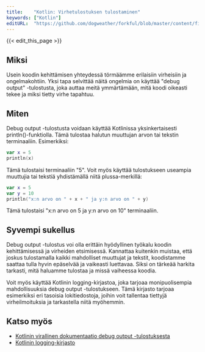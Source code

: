 ```yaml
---
title:    "Kotlin: Virhetulostuksen tulostaminen"
keywords: ["Kotlin"]
editURL:  "https://github.com/dogweather/forkful/blob/master/content/fi/kotlin/printing-debug-output.md"
---
```


{{< edit_this_page >}}

## Miksi

Usein koodin kehittämisen yhteydessä törmäämme erilaisiin virheisiin ja ongelmakohtiin. Yksi tapa selvittää näitä ongelmia on käyttää "debug output" -tulostusta, joka auttaa meitä ymmärtämään, mitä koodi oikeasti tekee ja miksi tietty virhe tapahtuu.

## Miten

Debug output -tulostusta voidaan käyttää Kotlinissa yksinkertaisesti println()-funktiolla. Tämä tulostaa halutun muuttujan arvon tai tekstin terminaaliin. Esimerkiksi:

```Kotlin
var x = 5
println(x)
```

Tämä tulostaisi terminaaliin "5". Voit myös käyttää tulostukseen useampia muuttujia tai tekstiä yhdistämällä niitä plussa-merkillä:

```Kotlin
var x = 5
var y = 10
println("x:n arvo on " + x + " ja y:n arvo on " + y)
```

Tämä tulostaisi "x:n arvo on 5 ja y:n arvo on 10" terminaaliin.

## Syvempi sukellus

Debug output -tulostus voi olla erittäin hyödyllinen työkalu koodin kehittämisessä ja virheiden etsimisessä. Kannattaa kuitenkin muistaa, että joskus tulostamalla kaikki mahdolliset muuttujat ja tekstit, koodistamme saattaa tulla hyvin epäselvää ja vaikeasti luettavaa. Siksi on tärkeää harkita tarkasti, mitä haluamme tulostaa ja missä vaiheessa koodia.

Voit myös käyttää Kotlinin logging-kirjastoa, joka tarjoaa monipuolisempia mahdollisuuksia debug output -tulostukseen. Tämä kirjasto tarjoaa esimerkiksi eri tasoisia lokitiedostoja, joihin voit tallentaa tiettyjä virheilmoituksia ja tarkastella niitä myöhemmin.

## Katso myös

- [Kotlinin virallinen dokumentaatio debug output -tulostuksesta](https://kotlinlang.org/docs/reference/basic-types.html#print-and-debug)
- [Kotlinin logging-kirjasto](https://github.com/Kotlin/kotlin-logging)
